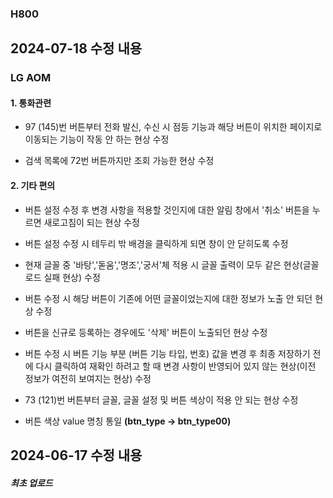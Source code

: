### H800

## 2024-07-18 수정 내용

### LG AOM

#### 1. 통화관련
- 97 (145)번 버튼부터 전화 발신, 수신 시 점등 기능과 해당 버튼이 위치한 페이지로 이동되는 기능이 작동 안 하는 현상 수정   

- 검색 목록에 72번 버튼까지만 조회 가능한 현상 수정   

#### 2. 기타 편의
- 버튼 설정 수정 후 변경 사항을 적용할 것인지에 대한 알림 창에서 '취소' 버튼을 누르면 새로고침이 되는 현상 수정   

- 버튼 설정 수정 시 테두리 밖 배경을 클릭하게 되면 창이 안 닫히도록 수정

- 현재 글꼴 중 '바탕','돋움','명조','궁서'체 적용 시 글꼴 출력이 모두 같은 현상(글꼴 로드 실패 현상) 수정   

- 버튼 수정 시 해당 버튼이 기존에 어떤 글꼴이었는지에 대한 정보가 노출 안 되던 현상 수정
  
- 버튼을 신규로 등록하는 경우에도 '삭제' 버튼이 노출되던 현상 수정   

- 버튼 수정 시 버튼 기능 부분 (버튼 기능 타입, 번호) 값을 변경 후 최종 저장하기 전에 다시 클릭하여 재확인 하려고 할 때 변경 사항이 반영되어 있지 않는 현상(이전 정보가 여전히 보여지는 현상) 수정

- 73 (121)번 버튼부터 글꼴, 글꼴 설정 및 버튼 색상이 적용 안 되는 현상 수정

- 버튼 색상 value 명칭 통일 **(btn_type -> btn_type00)**


## 2024-06-17 수정 내용

##### 최초 업로드
